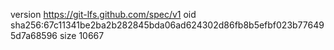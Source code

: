 version https://git-lfs.github.com/spec/v1
oid sha256:67c11341be2ba2b282845bda06ad624302d86fb8b5efbf023b776495d7a68596
size 10667
